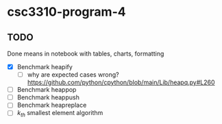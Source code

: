 # csc3310-program-4

## TODO
Done means in notebook with tables, charts, formatting

- [x] Benchmark heapify 
    - [ ] why are expected cases wrong? https://github.com/python/cpython/blob/main/Lib/heapq.py#L260
- [ ] Benchmark heappop
- [ ] Benchmark heappush
- [ ] Benchmark heapreplace
- [ ] $k_{th}$ smallest element algorithm 
